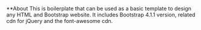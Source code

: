 \*\*About
This is boilerplate that can be used as a basic template to design any HTML and Bootstrap website. It includes Bootstrap 4.1.1 version, related cdn for jQuery and the font-awesome cdn.
